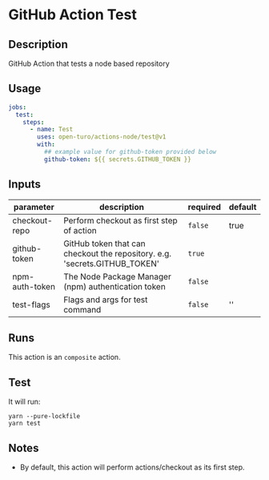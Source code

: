 # GitHub Action Test

## Description

GitHub Action that tests a node based repository

## Usage

```yaml
jobs:
  test:
    steps:
      - name: Test
        uses: open-turo/actions-node/test@v1
        with:
          ## example value for github-token provided below
          github-token: ${{ secrets.GITHUB_TOKEN }}
```

## Inputs

| parameter      | description                                                                | required | default |
| -------------- | -------------------------------------------------------------------------- | -------- | ------- |
| checkout-repo  | Perform checkout as first step of action                                   | `false`  | true    |
| github-token   | GitHub token that can checkout the repository. e.g. 'secrets.GITHUB_TOKEN' | `true`   |         |
| npm-auth-token | The Node Package Manager (npm) authentication token                        | `false`  |         |
| test-flags     | Flags and args for test command                                            | `false`  | ''      |

## Runs

This action is an `composite` action.

## Test

It will run:

```shell
yarn --pure-lockfile
yarn test
```

## Notes

- By default, this action will perform actions/checkout as its first step.
